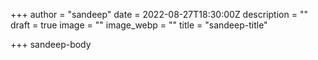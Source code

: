 +++
author = "sandeep"
date = 2022-08-27T18:30:00Z
description = ""
draft = true
image = ""
image_webp = ""
title = "sandeep-title"

+++
sandeep-body